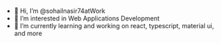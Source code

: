 - 👋 Hi, I’m @sohailnasir74atWork
- 👀 I’m interested in Web Applications Development 
- 🌱 I’m currently learning and working on react, typescript, material ui, and more

<!---
sohailnasir74atWork/sohailnasir74atWork is a ✨ special ✨ repository because its `README.md` (this file) appears on your GitHub profile.
You can click the Preview link to take a look at your changes.
--->
